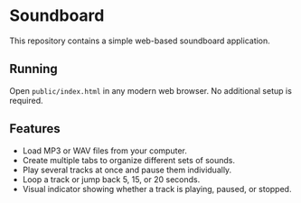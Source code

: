 # Soundboard

This repository contains a simple web-based soundboard application.

## Running

Open `public/index.html` in any modern web browser. No additional setup is required.

## Features

- Load MP3 or WAV files from your computer.
- Create multiple tabs to organize different sets of sounds.
- Play several tracks at once and pause them individually.
- Loop a track or jump back 5, 15, or 20 seconds.
- Visual indicator showing whether a track is playing, paused, or stopped.

